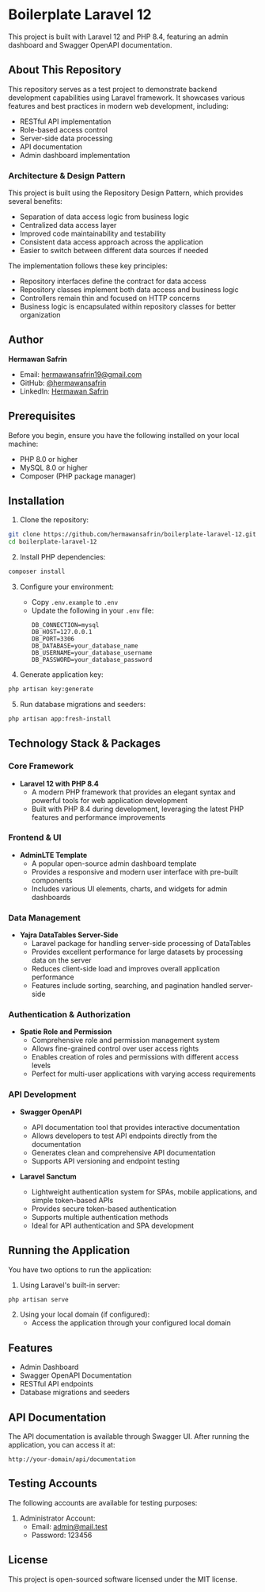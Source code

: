 # Boilerplate Laravel 12

This project is built with Laravel 12 and PHP 8.4, featuring an admin dashboard and Swagger OpenAPI documentation.

## About This Repository

This repository serves as a test project to demonstrate backend development capabilities using Laravel framework. It showcases various features and best practices in modern web development, including:
- RESTful API implementation
- Role-based access control
- Server-side data processing
- API documentation
- Admin dashboard implementation

### Architecture & Design Pattern

This project is built using the Repository Design Pattern, which provides several benefits:
- Separation of data access logic from business logic
- Centralized data access layer
- Improved code maintainability and testability
- Consistent data access approach across the application
- Easier to switch between different data sources if needed

The implementation follows these key principles:
- Repository interfaces define the contract for data access
- Repository classes implement both data access and business logic
- Controllers remain thin and focused on HTTP concerns
- Business logic is encapsulated within repository classes for better organization

## Author

**Hermawan Safrin**
- Email: hermawansafrin19@gmail.com
- GitHub: [@hermawansafrin](https://github.com/hermawansafrin/backend-test)
- LinkedIn: [Hermawan Safrin](https://www.linkedin.com/in/hermawan-safrin-2b511b1a6/)

## Prerequisites

Before you begin, ensure you have the following installed on your local machine:
- PHP 8.0 or higher
- MySQL 8.0 or higher
- Composer (PHP package manager)

## Installation

1. Clone the repository:
```bash
git clone https://github.com/hermawansafrin/boilerplate-laravel-12.git
cd boilerplate-laravel-12
```

2. Install PHP dependencies:
```bash
composer install
```

3. Configure your environment:
   - Copy `.env.example` to `.env`
   - Update the following in your `.env` file:
     ```
     DB_CONNECTION=mysql
     DB_HOST=127.0.0.1
     DB_PORT=3306
     DB_DATABASE=your_database_name
     DB_USERNAME=your_database_username
     DB_PASSWORD=your_database_password
     ```

4. Generate application key:
```bash
php artisan key:generate
```

5. Run database migrations and seeders:
```bash
php artisan app:fresh-install
```

## Technology Stack & Packages

### Core Framework
- **Laravel 12 with PHP 8.4**
  - A modern PHP framework that provides an elegant syntax and powerful tools for web application development
  - Built with PHP 8.4 during development, leveraging the latest PHP features and performance improvements

### Frontend & UI
- **AdminLTE Template**
  - A popular open-source admin dashboard template
  - Provides a responsive and modern user interface with pre-built components
  - Includes various UI elements, charts, and widgets for admin dashboards

### Data Management
- **Yajra DataTables Server-Side**
  - Laravel package for handling server-side processing of DataTables
  - Provides excellent performance for large datasets by processing data on the server
  - Reduces client-side load and improves overall application performance
  - Features include sorting, searching, and pagination handled server-side

### Authentication & Authorization
- **Spatie Role and Permission**
  - Comprehensive role and permission management system
  - Allows fine-grained control over user access rights
  - Enables creation of roles and permissions with different access levels
  - Perfect for multi-user applications with varying access requirements

### API Development
- **Swagger OpenAPI**
  - API documentation tool that provides interactive documentation
  - Allows developers to test API endpoints directly from the documentation
  - Generates clean and comprehensive API documentation
  - Supports API versioning and endpoint testing

- **Laravel Sanctum**
  - Lightweight authentication system for SPAs, mobile applications, and simple token-based APIs
  - Provides secure token-based authentication
  - Supports multiple authentication methods
  - Ideal for API authentication and SPA development


## Running the Application

You have two options to run the application:

1. Using Laravel's built-in server:
```bash
php artisan serve
```

2. Using your local domain (if configured):
   - Access the application through your configured local domain

## Features

- Admin Dashboard
- Swagger OpenAPI Documentation
- RESTful API endpoints
- Database migrations and seeders

## API Documentation

The API documentation is available through Swagger UI. After running the application, you can access it at:
```
http://your-domain/api/documentation
```

## Testing Accounts

The following accounts are available for testing purposes:

1. Administrator Account:
   - Email: admin@mail.test
   - Password: 123456

## License

This project is open-sourced software licensed under the MIT license.
